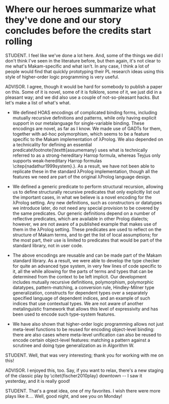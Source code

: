 # Where our heroes summarize what they've done and our story concludes before the credits start rolling

STUDENT. I feel like we've done a lot here. And, some of the things we did I don't think
I've seen in the literature before, but then again, it's not clear to me what's
Makam-specific and what isn't. In any case, I think a lot of people would find that
quickly prototyping their PL research ideas using this style of higher-order logic
programming is very useful.

ADVISOR. I agree, though it would be hard for somebody to publish a paper on this. Some of
it is novel, some of it is folklore, some of it, we just did in a pleasant way; and we
did also use a couple of not-so-pleasant hacks. But let's make a list of what's what.

- We defined HOAS encodings of complicated binding forms, including mutually recursive
  definitions and patterns, while only having explicit support in our metalanguage for
  single-variable binding. These encodings are novel, as far as I know. We made use of
  GADTs for them, together with ad-hoc polymorphism, which seems to be a feature specific
  to the Makam implementation of λProlog. We also depended on a technicality for defining
  an essential predicate\footnote{\texttt{assumemany} uses what is technically referred to
  as a strong-hereditary Harrop formula, whereas Teyjus only supports weak-hereditary
  Harrop formulas \citep{nadathur1999system}.}. As a result, we have not been able to
  replicate these in the standard λProlog implementation, though all the features we need
  are part of the original λProlog language design.

- We defined a generic predicate to perform structural recursion, allowing us to define
  structurally recursive predicates that only explicitly list out the important cases, in
  what we believe is a novel encoding for the λProlog setting. Any new definitions, such
  as constructors or datatypes we introduce later, do not need any special provision to be
  covered by the same predicates. Our generic definitions depend on a number of reflective
  predicates, which are available in other Prolog dialects; however, we are not aware of a
  published example that makes use of them in the λProlog setting. These predicates are
  used to reflect on the structure of Makam terms, and to get the list of local
  assumptions; for the most part, their use is limited to predicates that would be part of
  the standard library, not in user code.

- The above encodings are reusable and can be made part of the Makam standard library. As
  a result, we were able to develop the type checker for quite an advanced type system, in
  very few lines of code specific to it, all the while allowing for the parts of terms and
  types that can be determined from the context to be left implicit. Our development
  includes mutually recursive definitions, polymorphism, polymorphic datatypes,
  pattern-matching, a conversion rule, Hindley-Milner type generalization, constructs for
  dependent types over a separately specified language of dependent indices, and an
  example of such indices that use contextual types.  We are not aware of another
  metalinguistic framework that allows this level of expressivity and has been used to
  encode such type-system features.

- We have also shown that higher-order logic programming allows not just meta-level
  functions to be reused for encoding object-level binding: there are also cases where
  meta-level unification can also be reused to encode certain object-level features:
  matching a pattern against a scrutinee and doing type generalization as in Algorithm W.

STUDENT. Well, that was very interesting; thank you for working with me on this!

ADVISOR. I enjoyed this, too. Say, if you want to relax, there's a new staging of the classic play by \citet{fischer2010play} downtown -- I saw it yesterday, and it is really good!

STUDENT. That's a great idea, one of my favorites. I wish there were more plays like it.... Well, good night, and see you on Monday!


